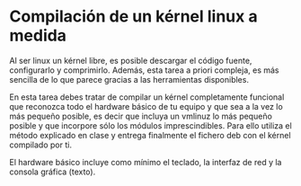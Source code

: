 # Compilación de un kérnel linux a medida


Al ser linux un kérnel libre, es posible descargar el código fuente, 
configurarlo y comprimirlo. Además, esta tarea a priori compleja, es más 
sencilla de lo que parece gracias a las herramientas disponibles.

En esta tarea debes tratar de compilar un kérnel completamente funcional que 
reconozca todo el hardware básico de tu equipo y que sea a la vez lo más 
pequeño posible, es decir que incluya un vmlinuz lo más pequeño posible y que 
incorpore sólo los módulos imprescindibles. Para ello utiliza el método 
explicado en clase y entrega finalmente el fichero deb con el kérnel 
compilado por ti.

El hardware básico incluye como mínimo el teclado, la interfaz de red y la 
consola gráfica (texto).


